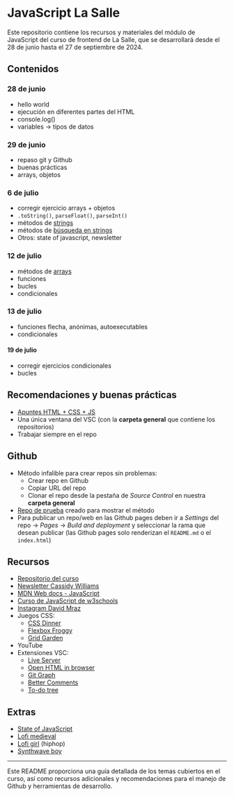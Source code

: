 # JavaScript La Salle

Este repositorio contiene los recursos y materiales del módulo de JavaScript del curso de frontend de La Salle, que se desarrollará desde el 28 de junio hasta el 27 de septiembre de 2024.

## Contenidos

### 28 de junio
- hello world
- ejecución en diferentes partes del HTML
- console.log()
- variables -> tipos de datos

### 29 de junio
- repaso git y Github
- buenas prácticas
- arrays, objetos

### 6 de julio
- corregir ejercicio arrays + objetos
- `.toString()`, `parseFloat()`, `parseInt()`
- métodos de [strings](https://www.w3schools.com/js/js_string_methods.asp)
- métodos de [búsqueda en strings](https://www.w3schools.com/js/js_string_search.asp)
- Otros: state of javascript, newsletter

### 12 de julio
- métodos de [arrays](https://www.w3schools.com/js/js_array_methods.asp)
- funciones
- bucles
- condicionales

### 13 de julio
- funciones flecha, anónimas, autoexecutables
- condicionales

#### 19 de julio
- corregir ejercicios condicionales
- bucles


## Recomendaciones y buenas prácticas

- [Apuntes HTML + CSS + JS](http://stratocastero.github.io/javascript_lasalle/apunts.html)
- Una única ventana del VSC (con la **carpeta general** que contiene los repositorios)
- Trabajar siempre en el repo

## Github

- Método infalible para crear repos sin problemas:
    - Crear repo en Github
    - Copiar URL del repo
    - Clonar el repo desde la pestaña de *Source Control* en nuestra **carpeta general**
- [Repo de prueba](https://github.com/StratocasterO/prueba_salle) creado para mostrar el método
- Para publicar un repo/web en las Github pages deben ir a *Settings* del repo -> *Pages* -> *Build and deployment* y seleccionar la rama que desean publicar (las Github pages solo renderizan el `README.md` o el `index.html`)

## Recursos

- [Repositorio del curso](https://github.com/StratocasterO/javascript_lasalle)
- [Newsletter Cassidy Williams](https://cassidoo.co/newsletter/)
- [MDN Web docs - JavaScript](https://developer.mozilla.org/en-US/docs/Web/JavaScript)
- [Curso de JavaScript de w3schools](https://www.w3schools.com/js/)
- [Instagram David Mraz](https://www.instagram.com/davidm_ai/)
- Juegos CSS:
    - [CSS Dinner](https://flukeout.github.io/)
    - [Flexbox Froggy](https://flexboxfroggy.com/#es)
    - [Grid Garden](https://cssgridgarden.com/)
- YouTube
- Extensiones VSC:
    - [Live Server](https://marketplace.visualstudio.com/items?itemName=ritwickdey.LiveServer)
    - [Open HTML in browser](https://marketplace.visualstudio.com/items?itemName=peakchen90.open-html-in-browser)
    - [Git Graph](https://marketplace.visualstudio.com/items?itemName=mhutchie.git-graph)
    - [Better Comments](https://marketplace.visualstudio.com/items?itemName=aaron-bond.better-comments)
    - [To-do tree](https://marketplace.visualstudio.com/items?itemName=Gruntfuggly.todo-tree)

## Extras

- [State of JavaScript](https://2023.stateofjs.com/)
- [Lofi medieval](https://www.youtube.com/watch?v=_uMuuHk_KkQ&ab_channel=LofiGirl)
- [Lofi girl](https://www.youtube.com/watch?v=jfKfPfyJRdk) (hiphop)
- [Synthwave boy](https://www.youtube.com/watch?v=4xDzrJKXOOY)

---

Este README proporciona una guía detallada de los temas cubiertos en el curso, así como recursos adicionales y recomendaciones para el manejo de Github y herramientas de desarrollo.

